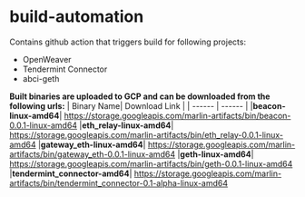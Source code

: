 # build-automation

Contains github action that triggers build for following projects:
* OpenWeaver
* Tendermint Connector
* abci-geth

**Built binaries are uploaded to GCP and can be downloaded from the following urls:**
| Binary Name| Download Link |
| ------ | ------ |
|**beacon-linux-amd64**| https://storage.googleapis.com/marlin-artifacts/bin/beacon-0.0.1-linux-amd64
|**eth_relay-linux-amd64**| https://storage.googleapis.com/marlin-artifacts/bin/eth_relay-0.0.1-linux-amd64
|**gateway_eth-linux-amd64**| https://storage.googleapis.com/marlin-artifacts/bin/gateway_eth-0.0.1-linux-amd64
|**geth-linux-amd64**| https://storage.googleapis.com/marlin-artifacts/bin/geth-0.0.1-linux-amd64
|**tendermint_connector-amd64**| https://storage.googleapis.com/marlin-artifacts/bin/tendermint_connector-0.1-alpha-linux-amd64
